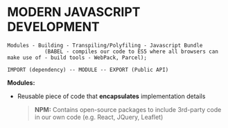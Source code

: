 # MODERN JAVASCRIPT DEVELOPMENT

    Modules - Building - Transpiling/Polyfiling - Javascript Bundle
                (BABEL - compiles our code to ES5 where all browsers can make use of - build tools - WebPack, Parcel);

    IMPORT (dependency) -- MODULE -- EXPORT (Public API)

**Modules:**

- Reusable piece of code that **encapsulates** implementation details

  > **NPM:** Contains open-source packages to include 3rd-party code in our own code (e.g. React, JQuery, Leaflet)

